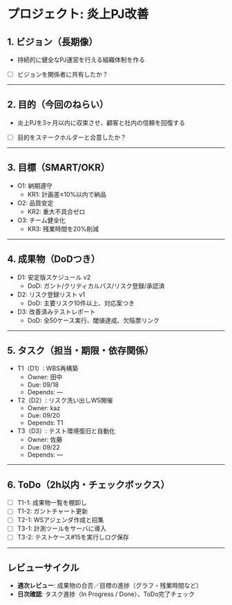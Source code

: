 # プロジェクト: 炎上PJ改善

## 1. ビジョン（長期像）
- 持続的に健全なPJ運営を行える組織体制を作る
- [ ] ビジョンを関係者に共有したか？

---

## 2. 目的（今回のねらい）
- 炎上PJを3ヶ月以内に収束させ、顧客と社内の信頼を回復する
- [ ] 目的をステークホルダーと合意したか？

---

## 3. 目標（SMART/OKR）
- O1: 納期遵守  
  - KR1: 計画差±10%以内で納品  
- O2: 品質安定  
  - KR2: 重大不具合ゼロ  
- O3: チーム健全化  
  - KR3: 残業時間を20%削減  

---

## 4. 成果物（DoDつき）
- D1: 安定版スケジュール v2  
  - DoD: ガント/クリティカルパス/リスク登録/承認済  
- D2: リスク登録リスト v1  
  - DoD: 主要リスク10件以上、対応案つき  
- D3: 改善済みテストレポート  
  - DoD: 全50ケース実行、閾値達成、欠陥票リンク  

---

## 5. タスク（担当・期限・依存関係）
- T1（D1）: WBS再構築  
  - Owner: 田中  
  - Due: 09/18  
  - Depends: —  
- T2（D2）: リスク洗い出しWS開催  
  - Owner: kaz  
  - Due: 09/20  
  - Depends: T1  
- T3（D3）: テスト環境復旧と自動化  
  - Owner: 佐藤  
  - Due: 09/22  
  - Depends: —  

---

## 6. ToDo（2h以内・チェックボックス）
- [ ] T1-1: 成果物一覧を棚卸し  
- [ ] T1-2: ガントチャート更新  
- [ ] T2-1: WSアジェンダ作成と招集  
- [ ] T3-1: 計測ツールをサーバに導入  
- [ ] T3-2: テストケース#15を実行しログ保存  

---

## レビューサイクル
- **週次レビュー**: 成果物の合否／目標の進捗（グラフ・残業時間など）  
- **日次確認**: タスク進捗（In Progress / Done）、ToDo完了チェック  
